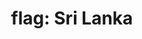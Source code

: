 ---
layout: smileys&emotion
title: "flag: Sri Lanka"
emoji: flag_sri_lanka
permalink: 🇱🇰.html
image: assets/img/3moji/flag_sri_lanka.png
---